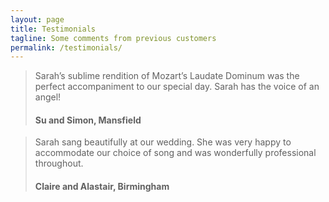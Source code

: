 ```yaml
---
layout: page
title: Testimonials
tagline: Some comments from previous customers
permalink: /testimonials/
---
```


> Sarah’s sublime rendition of Mozart’s Laudate Dominum was the perfect accompaniment to our special day. Sarah has the voice of an angel!
> #### Su and Simon, Mansfield

> Sarah sang beautifully at our wedding. She was very happy to accommodate our choice of song and was wonderfully professional throughout.
> #### Claire and Alastair, Birmingham